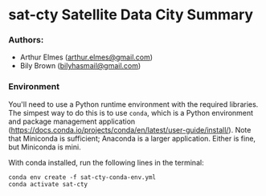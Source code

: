 # sat-cty Satellite Data City Summary

### Authors: 
 - Arthur Elmes (arthur.elmes@gmail.com)
 - Bily Brown (bilyhasmail@gmail.com)

 
 ### Environment 
 You'll need to use a Python runtime environment with the required libraries.
 The simpest way to do this is to use `conda`, which is a Python environment and
 package management application (https://docs.conda.io/projects/conda/en/latest/user-guide/install/).
 Note that Miniconda is sufficient; Anaconda is a larger application. Either is fine,
 but Miniconda is mini.

 With conda installed, run the following lines in the terminal:
```
conda env create -f sat-cty-conda-env.yml
conda activate sat-cty
```
